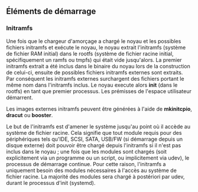 ## Éléments de démarrage

### Initramfs

Une fois que le chargeur d'amorçage a chargé le noyau et les possibles fichiers initramfs et exécute
le noyau, le noyau extrait l'initramfs (système de fichier RAM initial) dans le rootfs (système de
fichier racine initial, spécifiquement un ramfs ou tmpfs) qui était vide jusqu'alors. La premier
initramfs extrait a été inclus dans le binaire du noyau lors de la construction de celui-ci, ensuite
de possibles fichiers initramfs externes sont extraits. Par conséquent les initramfs externes
surchargent des fichiers portant le même nom dans l'initramfs inclus. Le noyau execute alors
**init** (dans le rootfs) en tant que premier processus. Les prémisses de l'espace utilisateur
démarrent.

Les images externes initramfs peuvent être générées à l'aide de **mkinitcpio**, **dracut** ou
**booster**.

Le but de l'initramfs est d'amener le système jusqu'au point où il accède au système de fichier
racine. Cela signifie que tout module requis pour des périphériques tels qu'IDE, SCSI, SATA, USB/FW
(si démarrage depuis un disque externe) doit pouvoir être chargé depuis l'initramfs si il n'est pas
inclus dans le noyau ; une fois que les modules sont chargés (soit explicitement via un programme ou
un script, ou implicitement via udev), le processus de démarrage continue. Pour cette raison,
l'initramfs a uniquement besoin des modules nécessaires à l'accès au système de fichier racine. La
majorité des modules sera chargé à postériori par udev, durant le processus d'init (systemd).

